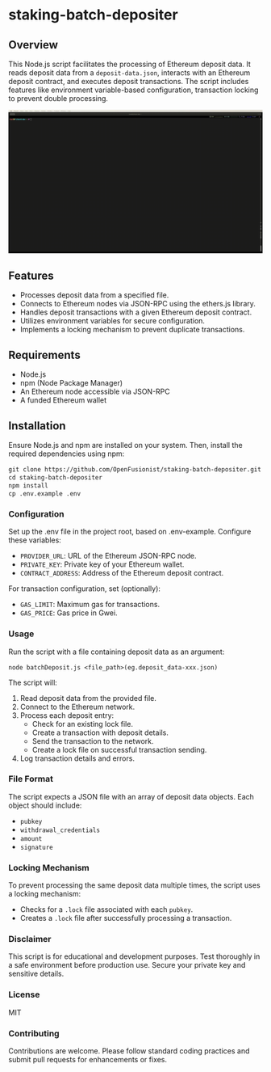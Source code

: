 # staking-batch-depositer

## Overview
This Node.js script facilitates the processing of Ethereum deposit data. It reads deposit data from a `deposit-data.json`, interacts with an Ethereum deposit contract, and executes deposit transactions. The script includes features like environment variable-based configuration, transaction locking to prevent double processing.


![exmaple](./example.gif)


## Features
- Processes deposit data from a specified file.
- Connects to Ethereum nodes via JSON-RPC using the ethers.js library.
- Handles deposit transactions with a given Ethereum deposit contract.
- Utilizes environment variables for secure configuration.
- Implements a locking mechanism to prevent duplicate transactions.

## Requirements
- Node.js
- npm (Node Package Manager)
- An Ethereum node accessible via JSON-RPC
- A funded Ethereum wallet

## Installation
Ensure Node.js and npm are installed on your system. Then, install the required dependencies using npm:

```
git clone https://github.com/OpenFusionist/staking-batch-depositer.git
cd staking-batch-depositer
npm install
cp .env.example .env
```

### Configuration
Set up the .env file in the project root, based on .env-example. Configure these variables:

- `PROVIDER_URL`: URL of the Ethereum JSON-RPC node.
- `PRIVATE_KEY`: Private key of your Ethereum wallet.
- `CONTRACT_ADDRESS`: Address of the Ethereum deposit contract.

For transaction configuration, set (optionally):

- `GAS_LIMIT`: Maximum gas for transactions.
- `GAS_PRICE`: Gas price in Gwei.

### Usage
Run the script with a file containing deposit data as an argument:

```
node batchDeposit.js <file_path>(eg.deposit_data-xxx.json)
```

The script will:
1. Read deposit data from the provided file.
2. Connect to the Ethereum network.
3. Process each deposit entry:
   - Check for an existing lock file.
   - Create a transaction with deposit details.
   - Send the transaction to the network.
   - Create a lock file on successful transaction sending.
4. Log transaction details and errors.

### File Format
The script expects a JSON file with an array of deposit data objects. Each object should include:
- `pubkey`
- `withdrawal_credentials`
- `amount`
- `signature`

### Locking Mechanism
To prevent processing the same deposit data multiple times, the script uses a locking mechanism:
- Checks for a `.lock` file associated with each `pubkey`.
- Creates a `.lock` file after successfully processing a transaction.

### Disclaimer
This script is for educational and development purposes. Test thoroughly in a safe environment before production use. Secure your private key and sensitive details.

### License
MIT

### Contributing
Contributions are welcome. Please follow standard coding practices and submit pull requests for enhancements or fixes.
